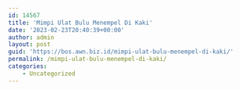 ```yaml
---
id: 14567
title: 'Mimpi Ulat Bulu Menempel Di Kaki'
date: '2023-02-23T20:40:39+00:00'
author: admin
layout: post
guid: 'https://bos.awn.biz.id/mimpi-ulat-bulu-menempel-di-kaki/'
permalink: /mimpi-ulat-bulu-menempel-di-kaki/
categories:
    - Uncategorized
---
```


